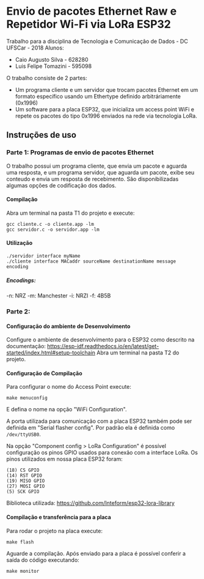 # Envio de pacotes Ethernet Raw e Repetidor Wi-Fi via LoRa ESP32
Trabalho para a disciplina de Tecnologia e Comunicação de Dados - DC UFSCar - 2018
Alunos:
- Caio Augusto Silva - 628280
- Luis Felipe Tomazini - 595098

O trabalho consiste de 2 partes:
- Um programa cliente e um servidor que trocam pacotes Ethernet em um formato específico usando um Ethertype definido arbitráriamente (0x1996)
- Um software para a placa ESP32, que inicializa um access point WiFi e repete os pacotes do tipo 0x1996 enviados na rede via tecnologia LoRa.
## Instruções de uso
### Parte 1: Programas de envio de pacotes Ethernet
O trabalho possui um programa cliente, que envia um pacote e aguarda uma resposta, e um programa servidor, que aguarda um pacote, exibe seu conteudo e envia um resposta de recebimento. São disponibilizadas algumas opções de codificação dos dados.
#### Compilação
Abra um terminal na pasta T1 do projeto e execute:
```
gcc cliente.c -o cliente.app -lm
gcc servidor.c -o servidor.app -lm
```

#### Utilização
```
./servidor interface myName
./cliente interface MACaddr sourceName destinationName message encoding
```
##### Encodings:
-n: NRZ
-m: Manchester
-i: NRZI
-f: 4B5B

### Parte 2: 
#### Configuração do ambiente de Desenvolvimento
Configure o ambiente de desenvolvimento para o ESP32 como descrito na documentação:
https://esp-idf.readthedocs.io/en/latest/get-started/index.html#setup-toolchain
Abra um terminal na pasta T2 do projeto.
#### Configuração de Compilação
Para configurar o nome do Access Point execute:
```
make menuconfig
```
E defina o nome na opção "WiFi Configuration".

A porta utilizada para comunicação com a placa ESP32 também pode ser definida em "Serial flasher config". Por padrão ela é definida como ``/dev/ttyUSB0``.

Na opção "Component config > LoRa Configuration" é possível configuração os pinos GPIO usados para conexão com a interface LoRa. Os pinos utilizados em nossa placa ESP32 foram:
```
(18) CS GPIO
(14) RST GPIO
(19) MISO GPIO
(27) MOSI GPIO
(5) SCK GPIO
```
Biblioteca utilizada: https://github.com/Inteform/esp32-lora-library

#### Compilação e transferência para a placa
Para rodar o projeto na placa execute:
```
make flash
```
Aguarde a compilação. Após enviado para a placa é possível conferir a saída do código executando:
```
make monitor
```
